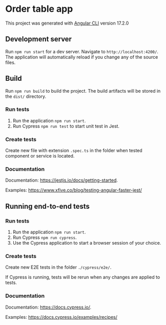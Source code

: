 # Order table app

This project was generated with [Angular CLI](https://github.com/angular/angular-cli) version 17.2.0

## Development server

Run `npm run start` for a dev server. Navigate to `http://localhost:4200/`. The application will automatically reload if you change any of the source files.

## Build

Run `npm run build` to build the project. The build artifacts will be stored in the `dist/` directory.

### Run tests

1. Run the application `npm run start`.
2. Run Cypress `npm run test` to start unit test in Jest.

### Create tests

Create new file with extension `.spec.ts` in the folder when tested component or service is located.

### Documentation

Documentation: https://jestjs.io/docs/getting-started.

Examples: https://www.xfive.co/blog/testing-angular-faster-jest/

## Running end-to-end tests

### Run tests

1. Run the application `npm run start`.
2. Run Cypress `npm run cypress`.
3. Use the Cypress application to start a browser session of your choice.

### Create tests

Create new E2E tests in the folder `./cypress/e2e/`.

If Cypress is running, tests will be rerun when any changes are applied to tests.

### Documentation

Documentation: https://docs.cypress.io/.

Examples: https://docs.cypress.io/examples/recipes/

